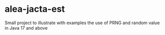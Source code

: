 # alea-jacta-est
Small project to illustrate with examples the use of PRNG and random value in Java 17 and above
